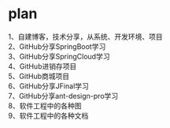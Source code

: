 # plan
1、自建博客，技术分享，从系统、开发环境、项目  
2、GitHub分享SpringBoot学习  
3、GitHub分享SpringCloud学习  
4、GitHub进销存项目  
5、GitHub商城项目  
6、GitHub分享JFinal学习  
7、GitHub分享ant-design-pro学习  
8、软件工程中的各种图  
9、软件工程中的各种文档
